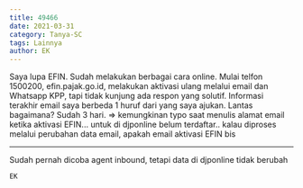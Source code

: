 ```yaml
---
title: 49466
date: 2021-03-31
category: Tanya-SC
tags: Lainnya
author: EK
---
```


Saya lupa EFIN. Sudah melakukan berbagai cara online. Mulai telfon 1500200, efin.pajak.go.id, melakukan aktivasi ulang melalui email dan Whatsapp KPP, tapi tidak kunjung ada respon yang solutif. Informasi terakhir email saya berbeda 1 huruf dari yang saya ajukan. Lantas bagaimana? Sudah 3 hari. => kemungkinan typo saat menulis alamat email ketika aktivasi EFIN... untuk di djponline belum terdaftar.. kalau diproses melalui perubahan data email, apakah email aktivasi EFIN bis

---

Sudah pernah dicoba agent inbound, tetapi data di djponline tidak berubah

`EK`
